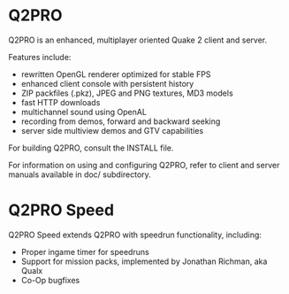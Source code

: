 Q2PRO
=====

Q2PRO is an enhanced, multiplayer oriented Quake 2 client and server.

Features include:

* rewritten OpenGL renderer optimized for stable FPS
* enhanced client console with persistent history
* ZIP packfiles (.pkz), JPEG and PNG textures, MD3 models
* fast HTTP downloads
* multichannel sound using OpenAL
* recording from demos, forward and backward seeking
* server side multiview demos and GTV capabilities

For building Q2PRO, consult the INSTALL file.

For information on using and configuring Q2PRO, refer to client and server
manuals available in doc/ subdirectory.

Q2PRO Speed
===========

Q2PRO Speed extends Q2PRO with speedrun functionality, including:

* Proper ingame timer for speedruns
* Support for mission packs, implemented by Jonathan Richman, aka Qualx
* Co-Op bugfixes
